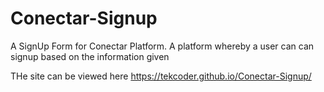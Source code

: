 # Conectar-Signup

A SignUp Form for Conectar Platform. A platform whereby a user can can signup based on the information given 

THe site can be viewed here https://tekcoder.github.io/Conectar-Signup/
